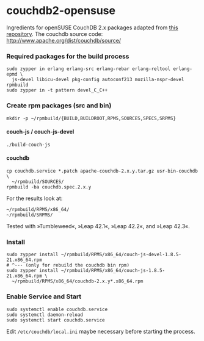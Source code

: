 # couchdb2-opensuse
Ingredients for openSUSE CouchDB 2.x packages adapted from 
[this repository](https://github.com/adrienverge/copr-couchdb). 
The couchdb source code: http://www.apache.org/dist/couchdb/source/

### Required packages for the build process

```
sudo zypper in erlang erlang-src erlang-rebar erlang-reltool erlang-epmd \
  js-devel libicu-devel pkg-config autoconf213 mozilla-nspr-devel rpmbuild 
sudo zypper in -t pattern devel_C_C++ 
```

### Create rpm packages (src and bin)

```
mkdir -p ~/rpmbuild/{BUILD,BUILDROOT,RPMS,SOURCES,SPECS,SRPMS}
```

#### couch-js / couch-js-devel

```
./build-couch-js
```

#### couchdb

```
cp couchdb.service *.patch apache-couchdb-2.x.y.tar.gz usr-bin-couchdb \
  ~/rpmbuild/SOURCES/
rpmbuild -ba couchdb.spec.2.x.y 
```

For the results look at:

```
~/rpmbuild/RPMS/x86_64/
~/rpmbuild/SRPMS/
```

Tested with »Tumbleweed«, »Leap 42.1«, »Leap 42.2«, and »Leap 42.3«.
   
### Install 
```
sudo zypper install ~/rpmbuild/RPMS/x86_64/couch-js-devel-1.8.5-21.x86_64.rpm
# ^--- (only for rebuild the couchdb bin rpm)
sudo zypper install ~/rpmbuild/RPMS/x86_64/couch-js-1.8.5-21.x86_64.rpm \
  ~/rpmbuild/RPMS/x86_64/couchdb-2.x.y*.x86_64.rpm
```

### Enable Service and Start
```
sudo systemctl enable couchdb.service
sudo systemctl daemon-reload
sudo systemctl start couchdb.service
```

Edit `/etc/couchdb/local.ini` maybe necessary before starting the process.
 
